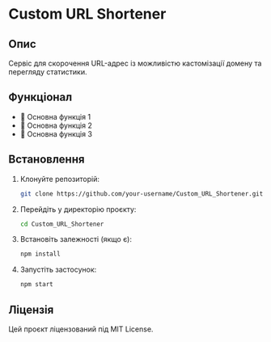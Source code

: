 # Custom URL Shortener

## Опис
Сервіс для скорочення URL-адрес із можливістю кастомізації домену та перегляду статистики.

## Функціонал
- 📌 Основна функція 1
- 📌 Основна функція 2
- 📌 Основна функція 3

## Встановлення
1. Клонуйте репозиторій:
   ```sh
   git clone https://github.com/your-username/Custom_URL_Shortener.git
   ```
2. Перейдіть у директорію проєкту:
   ```sh
   cd Custom_URL_Shortener
   ```
3. Встановіть залежності (якщо є):
   ```sh
   npm install
   ```
4. Запустіть застосунок:
   ```sh
   npm start
   ```

## Ліцензія
Цей проєкт ліцензований під MIT License.
